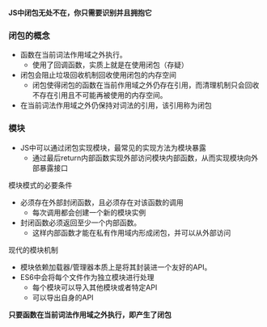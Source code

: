 **JS中闭包无处不在，你只需要识别并且拥抱它**

### 闭包的概念

* 函数在当前词法作用域之外执行。
    * 使用了回调函数，实质上就是在使用闭包（存疑）
* 闭包会阻止垃圾回收机制回收使用闭包的内存空间
    * 闭包使得闭包的函数在当前作用域之外仍存在引用，而清理机制只会回收不存在引用且不可能再被使用的内存空间。
* 在当前词法作用域之外仍保持对词法的引用，该引用称为闭包

### 模块

* JS中可以通过闭包实现模块，最常见的实现方法为模块暴露
    * 通过最后return内部函数实现外部访问模块内部函数，从而实现模块向外部暴露接口

模块模式的必要条件
* 必须存在外部封闭函数，且必须存在对该函数的调用
    * 每次调用都会创建一个新的模块实例
* 封闭函数必须返回至少一个内部函数。
    * 这样内部函数才能在私有作用域内形成闭包，并可以从外部访问

现代的模块机制

* 模块依赖加载器/管理器本质上是将其封装进一个友好的API。  
* ES6中会将每个文件作为独立模块进行处理
    * 每个模块可以导入其他模块或者特定API
    * 可以导出自身的API

**只要函数在当前词法作用域之外执行，即产生了闭包**